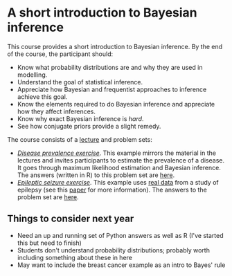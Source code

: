 # A short introduction to Bayesian inference
This course provides a short introduction to Bayesian inference. By the end of the course, the participant should:

- Know what probability distributions are and why they are used in modelling.
- Understand the goal of statistical inference.
- Appreciate how Bayesian and frequentist approaches to inference achieve this goal.
- Know the elements required to do Bayesian inference and appreciate how they affect inferences.
- Know why exact Bayesian inference is *hard*.
- See how conjugate priors provide a slight remedy.

The course consists of a [lecture](./presentations/introduction_to_bayesian_inference.pdf) and problem sets:

- [*Disease prevalence exercise*](https://htmlpreview.github.io/?https://github.com/ben18785/introduction_to_bayesian_inference/blob/main/problem_sets/problem_disease_prevalence.nb.html). This example mirrors the material in the lectures and invites participants to estimate the prevalence of a disease. It goes through maximum likelihood estimation and Bayesian inference. The answers (written in R) to this problem set are [here](https://htmlpreview.github.io/?https://github.com/ben18785/introduction_to_bayesian_inference/blob/main/problem_sets/answers/answer_disease_prevalence.nb.html).
- [*Epileptic seizure exercise*](https://htmlpreview.github.io/?https://github.com/ben18785/introduction_to_bayesian_inference/blob/main/problem_sets/problem_epilepsy.nb.html). This example uses [real data](./problem_sets/data/conjugate_epil.csv) from a study of epilepsy (see this [paper](https://pubmed.ncbi.nlm.nih.gov/2242408/) for more information). The answers to the problem set are [here](https://htmlpreview.github.io/?https://github.com/ben18785/introduction_to_bayesian_inference/blob/main/problem_sets/answers/answer_epilepsy.nb.html).

## Things to consider next year
- Need an up and running set of Python answers as well as R (I've started this but need to finish)
- Students don't understand probability distributions; probably worth including something about these in here
- May want to include the breast cancer example as an intro to Bayes' rule
